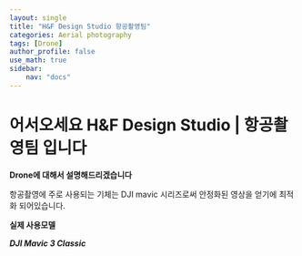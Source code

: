 ```yaml
---
layout: single
title: "H&F Design Studio 항공촬영팀"
categories: Aerial photography
tags: [Drone]
author_profile: false
use_math: true
sidebar:
    nav: "docs"
---
```

# 어서오세요 H&F Design Studio | 항공촬영팀 입니다

**Drone에 대해서 설명해드리겠습니다**

항공촬영에 주로 사용되는 기체는 DJI mavic 시리즈로써 
안정화된 영상을 얻기에 최적화 되어있습니다.

**실제 사용모델** 

***DJI Mavic 3 Classic***


